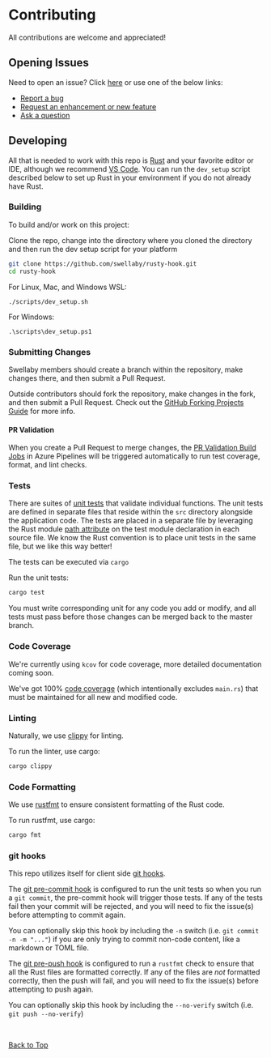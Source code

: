 # Contributing
All contributions are welcome and appreciated! 

## Opening Issues
Need to open an issue? Click [here][create-issue] or use one of the below links:

- [Report a bug][create-bug]
- [Request an enhancement or new feature][create-feature-request]
- [Ask a question][create-question]

## Developing
All that is needed to work with this repo is [Rust][rust] and your favorite editor or IDE, although we recommend [VS Code][vscode]. You can run the `dev_setup` script described below to set up Rust in your environment if you do not already have Rust.

### Building
To build and/or work on this project:

Clone the repo, change into the directory where you cloned the directory and then run the dev setup script for your platform

```sh     
git clone https://github.com/swellaby/rusty-hook.git
cd rusty-hook
```  

For Linux, Mac, and Windows WSL:
```
./scripts/dev_setup.sh
```

For Windows:
```
.\scripts\dev_setup.ps1
```

### Submitting Changes
Swellaby members should create a branch within the repository, make changes there, and then submit a Pull Request. 

Outside contributors should fork the repository, make changes in the fork, and then submit a Pull Request. Check out the [GitHub Forking Projects Guide][fork-guide-url] for more info.

#### PR Validation
When you create a Pull Request to merge changes, the [PR Validation Build Jobs][ci-pipeline-url] in Azure Pipelines will be triggered automatically to run test coverage, format, and lint checks. 

### Tests
There are suites of [unit tests][unit-test] that validate individual functions. The unit tests are defined in separate files that reside within the `src` directory alongside the application code. The tests are placed in a separate file by leveraging the Rust module [path attribute][path attribute] on the test module declaration in each source file. We know the Rust convention is to place unit tests in the same file, but we like this way better!

The tests can be executed via `cargo`

Run the unit tests:
```sh
cargo test
```  

You must write corresponding unit for any code you add or modify, and all tests must pass before those changes can be merged back to the master branch.

### Code Coverage
We're currently using `kcov` for code coverage, more detailed documentation coming soon.

We've got 100% [code coverage][codecov project] (which intentionally excludes `main.rs`) that must be maintained for all new and modified code.

### Linting
Naturally, we use [clippy][clippy] for linting.

To run the linter, use cargo:
```sh
cargo clippy
```  

### Code Formatting
We use [rustfmt][rustfmt] to ensure consistent formatting of the Rust code. 

To run rustfmt, use cargo:
```sh
cargo fmt
```

### git hooks
This repo utilizes itself for client side [git hooks][git hooks]. 

The [git pre-commit hook][pre-commit hook] is configured to run the unit tests so when you run a `git commit`, the pre-commit hook will trigger those tests. If any of the tests fail then your commit will be rejected, and you will need to fix the issue(s) before attempting to commit again.  

You can optionally skip this hook by including the `-n` switch (i.e. `git commit -n -m "..."`) if you are only trying to commit non-code content, like a markdown or TOML file.

The [git pre-push hook][pre-push hook] is configured to run a `rustfmt` check to ensure that all the Rust files are formatted correctly. If any of the files are *not* formatted correctly, then the push will fail, and you will need to fix the issue(s) before attempting to push again.

You can optionally skip this hook by including the `--no-verify` switch (i.e. `git push --no-verify`)  

<br /> 

[Back to Top][top]


[top]: CONTRIBUTING.md#contributing
[create-issue]: https://github.com/swellaby/rusty-hook/issues/new/choose
[create-bug]: https://github.com/swellaby/rusty-hook/issues/new?template=01_BUG.md
[create-feature-request]: https://github.com/swellaby/rusty-hook/issues/new?template=02_FEATURE_REQUEST.md
[create-question]: https://github.com/swellaby/rusty-hook/issues/new?template=03_QUESTION.md
[vscode]: https://code.visualstudio.com/
[rust]: https://www.rust-lang.org/
[fork-guide-url]: https://guides.github.com/activities/forking/
[ci-pipeline-url]: https://dev.azure.com/swellaby/OpenSource/_build?definitionId=49
[unit-test]: ../src
[path attribute]: https://doc.rust-lang.org/reference/items/modules.html#path-attribute
[codecov project]: https://codecov.io/gh/swellaby/rusty-hook
[clippy]: https://github.com/rust-lang/rust-clippy
[rustfmt]: https://github.com/rust-lang/rustfmt
[git hooks]: https://git-scm.com/docs/githooks
[pre-commit hook]: https://git-scm.com/docs/githooks#_pre_commit
[pre-push hook]: https://git-scm.com/docs/githooks#_pre_push
